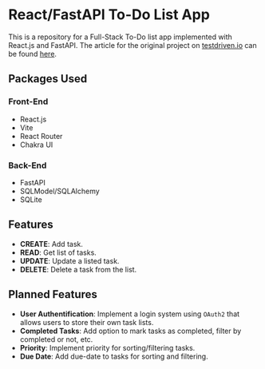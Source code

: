 # React/FastAPI To-Do List App

This is a repository for a Full-Stack To-Do list app implemented with React.js and FastAPI. The article for the original project on [testdriven.io](https://testdriven.io) can be found [here](https://testdriven.io/blog/fastapi-react/).

## Packages Used

### Front-End

- React.js
- Vite
- React Router
- Chakra UI

### Back-End

- FastAPI
- SQLModel/SQLAlchemy
- SQLite

## Features

- **CREATE**: Add task.
- **READ**: Get list of tasks.
- **UPDATE**: Update a listed task.
- **DELETE**: Delete a task from the list.

## Planned Features

- **User Authentification**: Implement a login system using `OAuth2` that allows users to store their own task lists.
- **Completed Tasks**: Add option to mark tasks as completed, filter by completed or not, etc.
- **Priority**: Implement priority for sorting/filtering tasks.
- **Due Date**: Add due-date to tasks for sorting and filtering.
